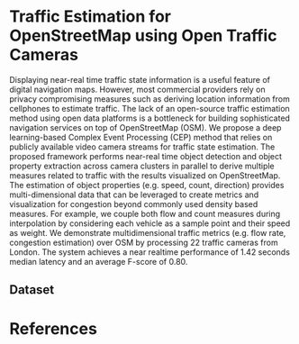 # Traffic Estimation for OpenStreetMap using Open Traffic Cameras

Displaying near-real time traffic state information is a useful feature of digital navigation maps. However, most commercial providers rely on privacy compromising measures such as deriving location information from cellphones to estimate traffic. The lack of an open-source traffic estimation method using open data platforms is a bottleneck for building sophisticated navigation services on top of OpenStreetMap (OSM). We propose a deep learning-based Complex Event Processing (CEP) method that relies on publicly available video camera streams for traffic state estimation. The proposed framework performs near-real time object detection and object property extraction across camera clusters in parallel to derive multiple measures related to traffic with the results visualized on OpenStreetMap. The estimation of object properties (e.g. speed, count, direction) provides multi-dimensional data that can be leveraged to create metrics and visualization for congestion beyond commonly used density based measures. For example, we couple both flow and count measures during interpolation by considering each vehicle as a sample point and their speed as weight. We demonstrate  multidimensional traffic metrics (e.g. flow rate, congestion estimation) over OSM by processing 22 traffic cameras from London. The system achieves a near realtime performance of 1.42 seconds median latency and an average F-score of 0.80.

## Dataset


# References
